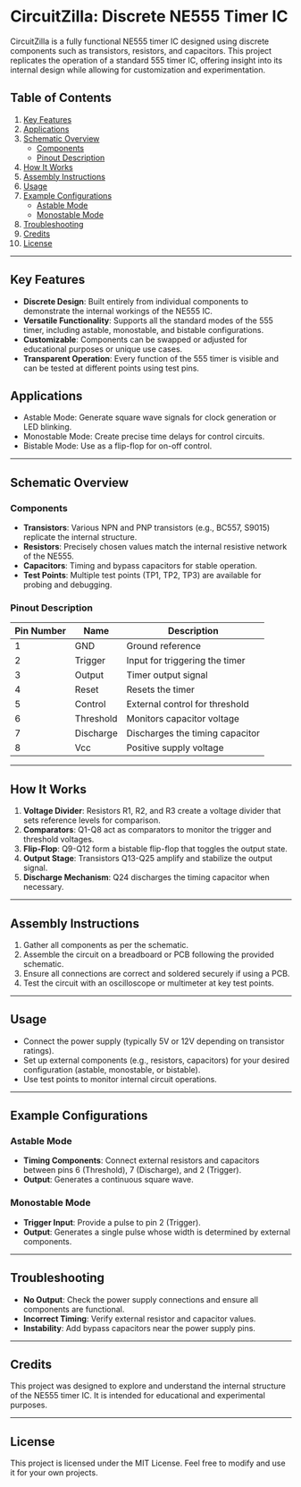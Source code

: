 # CircuitZilla: Discrete NE555 Timer IC

CircuitZilla is a fully functional NE555 timer IC designed using discrete components such as transistors, resistors, and capacitors. This project replicates the operation of a standard 555 timer IC, offering insight into its internal design while allowing for customization and experimentation.

## Table of Contents
1. [Key Features](#key-features)
2. [Applications](#applications)
3. [Schematic Overview](#schematic-overview)
   - [Components](#components)
   - [Pinout Description](#pinout-description)
4. [How It Works](#how-it-works)
5. [Assembly Instructions](#assembly-instructions)
6. [Usage](#usage)
7. [Example Configurations](#example-configurations)
   - [Astable Mode](#astable-mode)
   - [Monostable Mode](#monostable-mode)
8. [Troubleshooting](#troubleshooting)
9. [Credits](#credits)
10. [License](#license)

---

## Key Features
- **Discrete Design**: Built entirely from individual components to demonstrate the internal workings of the NE555 IC.
- **Versatile Functionality**: Supports all the standard modes of the 555 timer, including astable, monostable, and bistable configurations.
- **Customizable**: Components can be swapped or adjusted for educational purposes or unique use cases.
- **Transparent Operation**: Every function of the 555 timer is visible and can be tested at different points using test pins.

## Applications
- Astable Mode: Generate square wave signals for clock generation or LED blinking.
- Monostable Mode: Create precise time delays for control circuits.
- Bistable Mode: Use as a flip-flop for on-off control.

---

## Schematic Overview

### Components
- **Transistors**: Various NPN and PNP transistors (e.g., BC557, S9015) replicate the internal structure.
- **Resistors**: Precisely chosen values match the internal resistive network of the NE555.
- **Capacitors**: Timing and bypass capacitors for stable operation.
- **Test Points**: Multiple test points (TP1, TP2, TP3) are available for probing and debugging.

### Pinout Description
| Pin Number | Name       | Description                          |
|------------|------------|--------------------------------------|
| 1          | GND        | Ground reference                     |
| 2          | Trigger    | Input for triggering the timer       |
| 3          | Output     | Timer output signal                  |
| 4          | Reset      | Resets the timer                     |
| 5          | Control    | External control for threshold       |
| 6          | Threshold  | Monitors capacitor voltage           |
| 7          | Discharge  | Discharges the timing capacitor      |
| 8          | Vcc        | Positive supply voltage              |

---

## How It Works
1. **Voltage Divider**: Resistors R1, R2, and R3 create a voltage divider that sets reference levels for comparison.
2. **Comparators**: Q1-Q8 act as comparators to monitor the trigger and threshold voltages.
3. **Flip-Flop**: Q9-Q12 form a bistable flip-flop that toggles the output state.
4. **Output Stage**: Transistors Q13-Q25 amplify and stabilize the output signal.
5. **Discharge Mechanism**: Q24 discharges the timing capacitor when necessary.

---

## Assembly Instructions
1. Gather all components as per the schematic.
2. Assemble the circuit on a breadboard or PCB following the provided schematic.
3. Ensure all connections are correct and soldered securely if using a PCB.
4. Test the circuit with an oscilloscope or multimeter at key test points.

---

## Usage
- Connect the power supply (typically 5V or 12V depending on transistor ratings).
- Set up external components (e.g., resistors, capacitors) for your desired configuration (astable, monostable, or bistable).
- Use test points to monitor internal circuit operations.

---

## Example Configurations
### Astable Mode
- **Timing Components**: Connect external resistors and capacitors between pins 6 (Threshold), 7 (Discharge), and 2 (Trigger).
- **Output**: Generates a continuous square wave.

### Monostable Mode
- **Trigger Input**: Provide a pulse to pin 2 (Trigger).
- **Output**: Generates a single pulse whose width is determined by external components.

---

## Troubleshooting
- **No Output**: Check the power supply connections and ensure all components are functional.
- **Incorrect Timing**: Verify external resistor and capacitor values.
- **Instability**: Add bypass capacitors near the power supply pins.

---

## Credits
This project was designed to explore and understand the internal structure of the NE555 timer IC. It is intended for educational and experimental purposes.

---

## License
This project is licensed under the MIT License. Feel free to modify and use it for your own projects.

